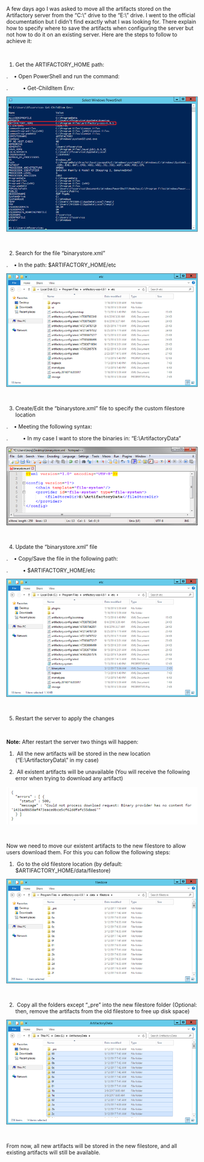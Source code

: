 A few days ago I was asked to move all the artifacts stored on the Artifactory server from the “C:\” drive to the “E:\” drive. I went to the official documentation but I didn't find exactly what I was looking for. There explain how to specify where to save the artifacts when configuring the server but not how to do it on an existing server. Here are the steps to follow to achieve it:

&nbsp;

1) Get the ARTIFACTORY_HOME path:

.    • Open PowerShell and run the command:

.          • Get-ChildItem Env:

<img src="https://github.com/leonjalfon1/Microsoft-Blog/blob/master/Artifactory-MoveFilestoreFromOneDriveToAnother/Images/Img1.png?raw=true" alt="MoveFilestoreFromOneDriveToAnother-1.png" />

&nbsp;

2) Search for the file “binarystore.xml”

.    • In the path: $ARTIFACTORY_HOME/etc

<img src="https://github.com/leonjalfon1/Microsoft-Blog/blob/master/Artifactory-MoveFilestoreFromOneDriveToAnother/Images/Img2.png?raw=true" alt="MoveFilestoreFromOneDriveToAnother-2.png" />

&nbsp;

3) Create/Edit the “binarystore.xml” file to specify the custom filestore location

.    • Meeting the following syntax:

.          • In my case I want to store the binaries in: “E:\ArtifactoryData”

<img src="https://github.com/leonjalfon1/Microsoft-Blog/blob/master/Artifactory-MoveFilestoreFromOneDriveToAnother/Images/Img3.png?raw=true" alt="MoveFilestoreFromOneDriveToAnother-3.png" />

&nbsp;

4) Update the “binarystore.xml” file

.    • Copy/Save the file in the following path:

.          • $ARTIFACTORY_HOME/etc

<img src="https://github.com/leonjalfon1/Microsoft-Blog/blob/master/Artifactory-MoveFilestoreFromOneDriveToAnother/Images/Img4.png?raw=true" alt="MoveFilestoreFromOneDriveToAnother-4.png" />

&nbsp;

5) Restart the server to apply the changes

&nbsp;

<strong>Note:</strong> After restart the server two things will happen:

1)  All the new artifacts will be stored in the new location (“E:\ArtifactoryData\” in my case)

2)  All existent artifacts will be unavailable (You will receive the following error when trying to download any artifact)

<img src="https://github.com/leonjalfon1/Microsoft-Blog/blob/master/Artifactory-MoveFilestoreFromOneDriveToAnother/Images/Img5.png?raw=true" alt="MoveFilestoreFromOneDriveToAnother-5.png" />

&nbsp;

Now we need to move our existent artifacts to the new filestore to allow users download them. For this you can follow the following steps:

1)  Go to the old filestore location (by default: $ARTIFACTORY_HOME/data/filestore)

<img src="https://github.com/leonjalfon1/Microsoft-Blog/blob/master/Artifactory-MoveFilestoreFromOneDriveToAnother/Images/Img6.png?raw=true" alt="MoveFilestoreFromOneDriveToAnother-6.png" />

&nbsp;

2)  Copy all the folders except “_pre” into the new filestore folder (Optional: then, remove the artifacts from the old filestore to free up disk space)

<img src="https://github.com/leonjalfon1/Microsoft-Blog/blob/master/Artifactory-MoveFilestoreFromOneDriveToAnother/Images/Img7.png?raw=true" alt="MoveFilestoreFromOneDriveToAnother-7.png" />

&nbsp;

From now, all new artifacts will be stored in the new filestore, and all existing artifacts will still be available.

&nbsp;